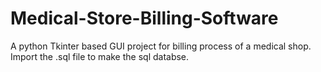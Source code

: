 # Medical-Store-Billing-Software
A python Tkinter based GUI project for billing process of a medical shop.
Import the .sql file to make the sql databse.

